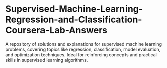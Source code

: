 # Supervised-Machine-Learning-Regression-and-Classification-Coursera-Lab-Answers
A repository of solutions and explanations for supervised machine learning problems, covering topics like regression, classification, model evaluation, and optimization techniques. Ideal for reinforcing concepts and practical skills in supervised learning algorithms.
